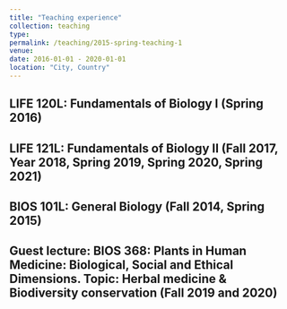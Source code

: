 ```yaml
---
title: "Teaching experience"
collection: teaching
type:
permalink: /teaching/2015-spring-teaching-1
venue: 
date: 2016-01-01 - 2020-01-01
location: "City, Country"
---
```


LIFE 120L: Fundamentals of Biology I (Spring 2016)
--------------------------------------------------
LIFE 121L: Fundamentals of Biology II (Fall 2017, Year 2018, Spring 2019, Spring 2020, Spring 2021)
----------------------------------------------------------------------------------------------------
BIOS 101L: General Biology (Fall 2014, Spring 2015)
---------------------------------------------------
Guest lecture: BIOS 368: Plants in Human Medicine: Biological, Social and Ethical Dimensions. Topic: Herbal medicine & Biodiversity conservation (Fall 2019 and 2020)
--------------------------------------------------------------------------------------------------------------------------------------------------------------------




